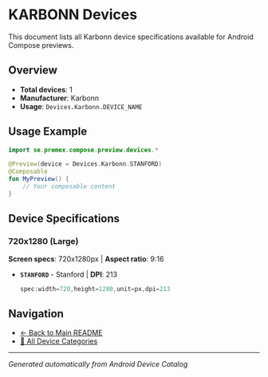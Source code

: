 # KARBONN Devices

This document lists all Karbonn device specifications available for Android Compose previews.

## Overview

- **Total devices**: 1
- **Manufacturer**: Karbonn
- **Usage**: `Devices.Karbonn.DEVICE_NAME`

## Usage Example

```kotlin
import se.premex.compose.preview.devices.*

@Preview(device = Devices.Karbonn.STANFORD)
@Composable
fun MyPreview() {
    // Your composable content
}
```

## Device Specifications

### 720x1280 (Large)

**Screen specs**: 720x1280px | **Aspect ratio**: 9:16

- **`STANFORD`** - Stanford | **DPI**: 213
  ```kotlin
  spec:width=720,height=1280,unit=px,dpi=213
  ```

## Navigation

- [← Back to Main README](../../README.md)
- [📱 All Device Categories](../README.md)

---
*Generated automatically from Android Device Catalog*
